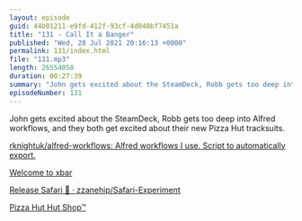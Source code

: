 ```yaml
---
layout: episode
guid: 44b01211-e9fd-412f-93cf-4d040bf7451a
title: "131 - Call It a Banger"
published: "Wed, 28 Jul 2021 20:16:13 +0000"
permalink: 131/index.html
file: "131.mp3"
length: 26554058
duration: 00:27:39
summary: "John gets excited about the SteamDeck, Robb gets too deep into Alfred workflows, and they both get excited about their new Pizza Hut tracksuits."
episodeNumber: 131
---
```


John gets excited about the SteamDeck, Robb gets too deep into Alfred workflows, and they both get excited about their new Pizza Hut tracksuits.

[rknightuk/alfred-workflows: Alfred workflows I use. Script to automatically export.](https://github.com/rknightuk/alfred-workflows)

[Welcome to xbar](https://xbarapp.com/)

[Release Safari 🚀 · zzanehip/Safari-Experiment](https://github.com/zzanehip/Safari-Experiment/releases/tag/v1.0)

[Pizza Hut Hut Shop™](https://pizzahutshop.com/)
